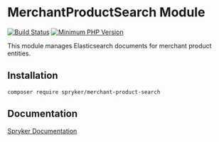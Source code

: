 # MerchantProductSearch Module
[![Build Status](https://travis-ci.org/spryker/merchant-product-search.svg)](https://travis-ci.org/spryker/merchant-product-search)
[![Minimum PHP Version](https://img.shields.io/badge/php-%3E%3D%207.2-8892BF.svg)](https://php.net/)

This module manages Elasticsearch documents for merchant product entities.

## Installation

```
composer require spryker/merchant-product-search
```

## Documentation

[Spryker Documentation](https://academy.spryker.com/developing_with_spryker/module_guide/modules.html)
